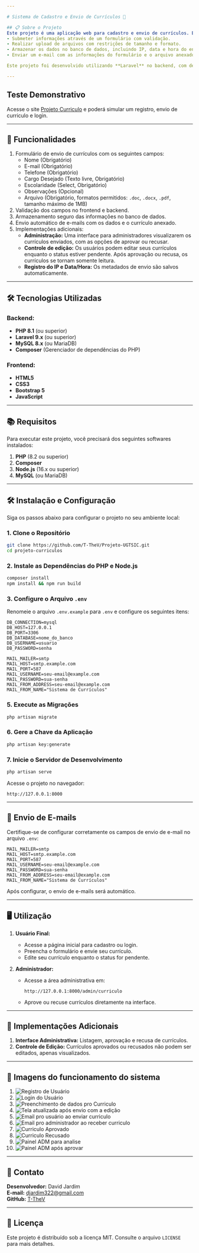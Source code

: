 ```yaml
---

# Sistema de Cadastro e Envio de Currículos 📄

## 📋 Sobre o Projeto
Este projeto é uma aplicação web para cadastro e envio de currículos. Ele permite:
- Submeter informações através de um formulário com validação.
- Realizar upload de arquivos com restrições de tamanho e formato.
- Armazenar os dados no banco de dados, incluindo IP, data e hora do envio.
- Enviar um e-mail com as informações do formulário e o arquivo anexado.

Este projeto foi desenvolvido utilizando **Laravel** no backend, com design responsivo utilizando **Bootstrap** no frontend.

---
```


## Teste Demonstrativo
Acesse o site [Projeto Curriculo](https://davidwebdev.tech/) e poderá simular um registro, envio de curriculo e login. 

---

## 🚀 Funcionalidades
1. Formulário de envio de currículos com os seguintes campos:
   - Nome (Obrigatório)
   - E-mail (Obrigatório)
   - Telefone (Obrigatório)
   - Cargo Desejado (Texto livre, Obrigatório)
   - Escolaridade (Select, Obrigatório)
   - Observações (Opcional)
   - Arquivo (Obrigatório, formatos permitidos: `.doc`, `.docx`, `.pdf`, tamanho máximo de 1MB)
2. Validação dos campos no frontend e backend.
3. Armazenamento seguro das informações no banco de dados.
4. Envio automático de e-mails com os dados e o currículo anexado.
5. Implementações adicionais:
   - **Administração:** Uma interface para administradores visualizarem os currículos enviados, com as opções de aprovar ou recusar.
   - **Controle de edição:** Os usuários podem editar seus currículos enquanto o status estiver pendente. Após aprovação ou recusa, os currículos se tornam somente leitura.
   - **Registro do IP e Data/Hora:** Os metadados de envio são salvos automaticamente.

---

## 🛠 Tecnologias Utilizadas

### Backend:
- **PHP 8.1** (ou superior)
- **Laravel 9.x** (ou superior)
- **MySQL 8.x** (ou MariaDB)
- **Composer** (Gerenciador de dependências do PHP)

### Frontend:
- **HTML5**
- **CSS3**
- **Bootstrap 5**
- **JavaScript**

---

## 📚 Requisitos

Para executar este projeto, você precisará dos seguintes softwares instalados:
1. **PHP** (8.2 ou superior)
2. **Composer**
3. **Node.js** (16.x ou superior)
4. **MySQL** (ou MariaDB)

---

## 🛠 Instalação e Configuração

Siga os passos abaixo para configurar o projeto no seu ambiente local:

### 1. Clone o Repositório
```bash
git clone https://github.com/T-TheV/Projeto-UGTSIC.git
cd projeto-curriculos
```

### 2. Instale as Dependências do PHP e Node.js
```bash
composer install
npm install && npm run build
```

### 3. Configure o Arquivo `.env`
Renomeie o arquivo `.env.example` para `.env` e configure os seguintes itens:
```plaintext
DB_CONNECTION=mysql
DB_HOST=127.0.0.1
DB_PORT=3306
DB_DATABASE=nome_do_banco
DB_USERNAME=usuario
DB_PASSWORD=senha

MAIL_MAILER=smtp
MAIL_HOST=smtp.example.com
MAIL_PORT=587
MAIL_USERNAME=seu-email@example.com
MAIL_PASSWORD=sua-senha
MAIL_FROM_ADDRESS=seu-email@example.com
MAIL_FROM_NAME="Sistema de Currículos"
```

### 5. Execute as Migrações
```bash
php artisan migrate
```

### 6. Gere a Chave da Aplicação
```bash
php artisan key:generate
```

### 7. Inicie o Servidor de Desenvolvimento
```bash
php artisan serve
```

Acesse o projeto no navegador:
```
http://127.0.0.1:8000
```

---

## 📧 Envio de E-mails
Certifique-se de configurar corretamente os campos de envio de e-mail no arquivo `.env`:
```plaintext
MAIL_MAILER=smtp
MAIL_HOST=smtp.example.com
MAIL_PORT=587
MAIL_USERNAME=seu-email@example.com
MAIL_PASSWORD=sua-senha
MAIL_FROM_ADDRESS=seu-email@example.com
MAIL_FROM_NAME="Sistema de Currículos"
```

Após configurar, o envio de e-mails será automático.

---

## 🖥 Utilização

1. **Usuário Final:**
   - Acesse a página inicial para cadastro ou login.
   - Preencha o formulário e envie seu currículo.
   - Edite seu currículo enquanto o status for pendente.

2. **Administrador:**
   - Acesse a área administrativa em:
     ```
     http://127.0.0.1:8000/admin/curriculo
     ```
   - Aprove ou recuse currículos diretamente na interface.

---

## 🌟 Implementações Adicionais
1. **Interface Administrativa:** Listagem, aprovação e recusa de currículos.
2. **Controle de Edição:** Currículos aprovados ou recusados não podem ser editados, apenas visualizados.

---

## 📸 Imagens do funcionamento do sistema
1. ![Registro de Usuário](https://imgur.com/oKXjkPh.png)
2. ![Login do Usuário](https://imgur.com/okX9m0P.png)
3. ![Preenchimento de dados pro Curriculo](https://imgur.com/AZweJfE.png)
4. ![Tela atualizada após envio com a edição](https://imgur.com/XIiiMtw.png)
5. ![Email pro usuário ao enviar curriculo](https://imgur.com/GBtqpu1.png)
6. ![Email pro administrador ao receber curriculo](https://imgur.com/oiTsvGn.png)
7. ![Curriculo Aprovado](https://imgur.com/ORwtN3P.png)
8. ![Curriculo Recusado](https://imgur.com/mvykPwv.png)
9. ![Painel ADM para analise](https://imgur.com/U1zHeWV.png)
10. ![Painel ADM após aprovar](https://imgur.com/QzfnifW.png)

---

## 📧 Contato

**Desenvolvedor:** David Jardim  
**E-mail:** [djardim322@gmail.com](mailto:djardim322@gmail.com)  
**GitHub:** [T-TheV](https://github.com/T-TheV)  

---

## 📃 Licença

Este projeto é distribuído sob a licença MIT. Consulte o arquivo `LICENSE` para mais detalhes.